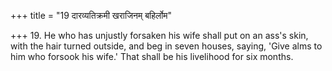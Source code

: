 +++
title = "19 दारव्यतिक्रमी खराजिनम् बहिर्लोम"

+++
19. He who has unjustly forsaken his wife shall put on an ass's skin, with the hair turned outside, and beg in seven houses, saying, 'Give alms to him who forsook his wife.' That shall be his livelihood for six months.
